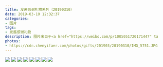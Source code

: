 ```yaml
---
title: 发酱感谢礼物系列（20190310）
date: 2019-03-10 12:32:37
categories:
- 图片
tags:
- 发酱感谢礼物
description: 图片来自于<a href="https://weibo.com/p/1005051720171447" target="_blank">quanmmmmm</a><br/>“人生不如意者十之八九，大到人生规划，小到这个信封，有时候故事总是不按我们期望的那样进行。就像你喜欢这个信封和信纸，却没有办法把它们装在一起。但是你依然把它们一起寄了出来，有一种可爱的倔强与坚持。有句中二的话叫做：永远相信自己是自己故事的主人公。没有哪部故事里的主人公不经历磨难不遇到波折，世事总是无常，我们的执着与努力，才让这人间值得。”
photos: 
- https://cdn.chenyifaer.com/photos/gifts/201903/20190310/IMG_5751.JPG
---
```


![](https://cdn.chenyifaer.com/photos/gifts/201903/20190310/IMG_5752.JPG)
![](https://cdn.chenyifaer.com/photos/gifts/201903/20190310/IMG_5753.JPG)
![](https://cdn.chenyifaer.com/photos/gifts/201903/20190310/IMG_5754.JPG)
![](https://cdn.chenyifaer.com/photos/gifts/201903/20190310/IMG_5755.JPG)
![](https://cdn.chenyifaer.com/photos/gifts/201903/20190310/IMG_5756.JPG)
![](https://cdn.chenyifaer.com/photos/gifts/201903/20190310/IMG_5757.JPG)
![](https://cdn.chenyifaer.com/photos/gifts/201903/20190310/IMG_5758.JPG)
![](https://cdn.chenyifaer.com/photos/gifts/201903/20190310/IMG_5759.JPG)